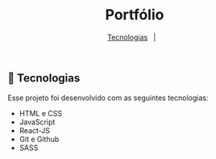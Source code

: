 <h1 align="center"> Portfólio  </h1>

<p align="center">
  <a href="#-tecnologias">Tecnologias</a>&nbsp;&nbsp;&nbsp;|&nbsp;&nbsp;&nbsp;
</p>

<br>

## 🚀 Tecnologias

Esse projeto foi desenvolvido com as seguintes tecnologias:

- HTML e CSS
- JavaScript
- React-JS
- Git e Github
- SASS
